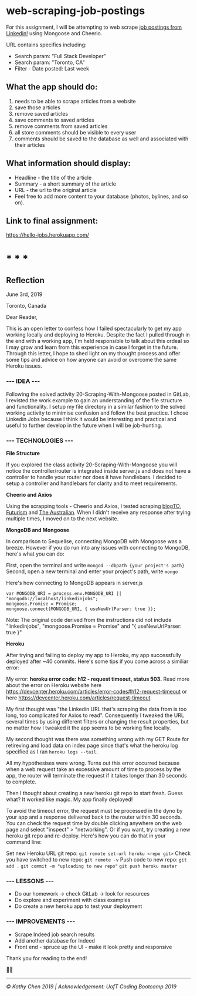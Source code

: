 # web-scraping-job-postings

For this assignment, I will be attempting to web scrape [job postings from Linkedin!](https://ca.linkedin.com/jobs/search?keywords=Web%20Developer&location=Toronto%2C%20Ontario%2C%20Canada&trk=guest_job_search_jobs-search-bar_search-submit&redirect=false&position=1&pageNum=0&f_TP=1%2C2) using Mongoose and Cheerio.

URL contains specifics including:
- Search param: "Full Stack Developer"
- Search param: "Toronto, CA"
- Filter - Date posted: Last week

## What the app should do:
1. needs to be able to scrape articles from a website
2. save those articles
3. remove saved articles
4. save comments to saved articles
5. remove comments from saved articles
6. all store comments should be visible to every user
7. comments should be saved to the database as well and associated with their articles

## What information should display:
* Headline - the title of the article
* Summary - a short summary of the article
* URL - the url to the original article
* Feel free to add more content to your database (photos, bylines, and so on).

## Link to final assignment:
https://hello-jobs.herokuapp.com/


# * * *

## Reflection
June 3rd, 2019
  
Toronto, Canada
  
Dear Reader,

This is an open letter to confess how I failed spectacularly to get my app working locally and deploying to Heroku. Despite the fact I pulled through in the end with a working app, I'm held responsible to talk about this ordeal so I may grow and learn from this experience in case I forget in the future. Through this letter, I hope to shed light on my thought process and offer some tips and advice on how anyone can avoid or overcome the same Heroku issues.
  
### --- IDEA ---

Following the solved activity 20-Scraping-With-Mongoose posted in GitLab, I revisted the work example to gain an understanding of the file structure and functionality. I setup my file directory in a similar fashion to the solved working activity to minimise confusion and follow the best practice. I chose Linkedin Jobs because I think it would be interesting and practical and useful to further develop in the future when I will be job-hunting.

### --- TECHNOLOGIES ---

<b>File Structure</b>

If you explored the class activity 20-Scraping-With-Mongoose you will notice the controller/router is integrated inside server.js and does not have a controller to handle your router nor does it have handlebars. I decided to setup a controller and handlebars for clarity and to meet requirements.

<b>Cheerio and Axios</b>

Using the scrapping tools - Cheerio and Axios, I tested scraping [blogTO](https://www.blogto.com/), [Futurism](https://futurism.com/) and [The Australian](https://www.theaustralian.com.au/). When I didn't receive any response after trying multiple times, I moved on to the next website.
  
<b>MongoDB and Mongoose</b>

In comparison to Sequelise, connecting MongoDB with Mongoose was a breeze. However if you do run into any issues with connecting to MongoDB, here's what you can do:
  
First, open the terminal and write `mongod --dbpath {your project's path}`
Second, open a new terminal and enter your project's path, write `mongo`

Here's how connecting to MongoDB appears in server.js

```
var MONGODB_URI = process.env.MONGODB_URI || "mongodb://localhost/linkedinjobs";
mongoose.Promise = Promise;
mongoose.connect(MONGODB_URI, { useNewUrlParser: true });
```
Note: The original code derived from the instructions did not include "linkedinjobs", "mongoose.Promise = Promise" and "{ useNewUrlParser: true }"

<b>Heroku</b>

After trying and failing to deploy my app to Heroku, my app successfully deployed after ~40 commits. Here's some tips if you come across a similiar error:
  
My error: <b>heroku error code: h12 - request timeout, status 503.</b> Read more about the error on Heroku website here https://devcenter.heroku.com/articles/error-codes#h12-request-timeout or here https://devcenter.heroku.com/articles/request-timeout

My first thought was "the Linkedin URL that's scraping the data from is too long, too complicated for Axios to read". Consequently I tweaked the URL several times by using different filters or changing the result properties, but no matter how I tweaked it the app seems to be working fine locally. 
  
My second thought was there was something wrong with my GET Route for retireving and load data on index page since that's what the heroku log specified as I ran `heroku logs --tail`. 
  
All my hypothesises were wrong. Turns out this error occurred because when a web request take an excessive amount of time to process by the app, the router will terminate the request if it takes longer than 30 seconds to complete.
  
Then I thought about creating a new heroku git repo to start fresh. Guess what? It worked like magic. My app finally deployed!
  
To avoid the timeout error, the request must be processed in the dyno by your app and a response delivered back to the router within 30 seconds. You can check the request time by double clicking anywhere on the web page and select "inspect" > "networking". Or if you want, try creating a new heroku git repo and re-deploy. Here's how you can do that in your command line:

Set new Heroku URL git repo: `git remote set-url heroku <repo git>`
Check you have switched to new repo: `git remote -v`
Push code to new repo: 
  `git add .`
  `git commit -m "uploading to new repo"`
  `git push heroku master`

### --- LESSONS ---
* Do our homework -> check GitLab -> look for resources
* Do explore and experiment with class examples
* Do create a new heroku app to test your deployment

### --- IMPROVEMENTS ---
* Scrape Indeed job search results
* Add another database for Indeed
* Front end - spruce up the UI - make it look pretty and responsive

Thank you for reading to the end!

💬🦜

<hr>
<i>© Kathy Chen 2019 | Acknowledgement: UofT Coding Bootcamp 2019
